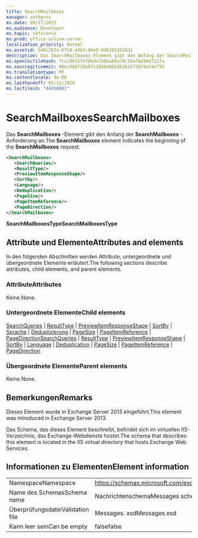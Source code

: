 ```yaml
---
title: SearchMailboxes
manager: sethgros
ms.date: 09/17/2015
ms.audience: Developer
ms.topic: reference
ms.prod: office-online-server
localization_priority: Normal
ms.assetid: 5d8c367a-67e9-43b3-8be0-6362d2152431
description: Das SearchMailboxes-Element gibt den Anfang der SearchMailboxes-Anforderung an.
ms.openlocfilehash: 7ccc94157ef6bde7b6ba86e70c16ef6e90d712fa
ms.sourcegitcommit: 88ec988f2bb67c1866d06b361615f3674a24e795
ms.translationtype: MT
ms.contentlocale: de-DE
ms.lasthandoff: 05/31/2020
ms.locfileid: "44456801"
---
```

# <a name="searchmailboxes"></a><span data-ttu-id="0a0c6-103">SearchMailboxes</span><span class="sxs-lookup"><span data-stu-id="0a0c6-103">SearchMailboxes</span></span>

<span data-ttu-id="0a0c6-104">Das **SearchMailboxes** -Element gibt den Anfang der **SearchMailboxes** -Anforderung an.</span><span class="sxs-lookup"><span data-stu-id="0a0c6-104">The **SearchMailboxes** element indicates the beginning of the **SearchMailboxes** request.</span></span> 
  
```XML
<SearchMailboxes>
   <SearchQueries/>
   <ResultType/>
   <PreviewItemResponseShape/>
   <SortBy/>
   <Language/>
   <Deduplication/>
   <PageSize/>
   <PageItemReference/>
   <PageDirection/>
</SearchMailboxes>
```

 <span data-ttu-id="0a0c6-105">**SearchMailboxesType**</span><span class="sxs-lookup"><span data-stu-id="0a0c6-105">**SearchMailboxesType**</span></span>
## <a name="attributes-and-elements"></a><span data-ttu-id="0a0c6-106">Attribute und Elemente</span><span class="sxs-lookup"><span data-stu-id="0a0c6-106">Attributes and elements</span></span>

<span data-ttu-id="0a0c6-107">In den folgenden Abschnitten werden Attribute, untergeordnete und übergeordnete Elemente erläutert.</span><span class="sxs-lookup"><span data-stu-id="0a0c6-107">The following sections describe attributes, child elements, and parent elements.</span></span>
  
### <a name="attributes"></a><span data-ttu-id="0a0c6-108">Attribute</span><span class="sxs-lookup"><span data-stu-id="0a0c6-108">Attributes</span></span>

<span data-ttu-id="0a0c6-109">Keine.</span><span class="sxs-lookup"><span data-stu-id="0a0c6-109">None.</span></span>
  
### <a name="child-elements"></a><span data-ttu-id="0a0c6-110">Untergeordnete Elemente</span><span class="sxs-lookup"><span data-stu-id="0a0c6-110">Child elements</span></span>

<span data-ttu-id="0a0c6-111">[SearchQueries](searchqueries.md)  |  [ResultType](resulttype.md)  |  [PreviewItemResponseShape](previewitemresponseshape.md)  |  [SortBy](sortby.md)  |  [Sprache](language.md)  |  [Deduplizierung](deduplication.md)  |  [PageSize](pagesize.md)  |  [PageItemReference](pageitemreference.md)  |  [PageDirection](pagedirection.md)</span><span class="sxs-lookup"><span data-stu-id="0a0c6-111">[SearchQueries](searchqueries.md) | [ResultType](resulttype.md) | [PreviewItemResponseShape](previewitemresponseshape.md) | [SortBy](sortby.md) | [Language](language.md) | [Deduplication](deduplication.md) | [PageSize](pagesize.md) | [PageItemReference](pageitemreference.md) | [PageDirection](pagedirection.md)</span></span>
  
### <a name="parent-elements"></a><span data-ttu-id="0a0c6-112">Übergeordnete Elemente</span><span class="sxs-lookup"><span data-stu-id="0a0c6-112">Parent elements</span></span>

<span data-ttu-id="0a0c6-113">Keine.</span><span class="sxs-lookup"><span data-stu-id="0a0c6-113">None.</span></span>
  
## <a name="remarks"></a><span data-ttu-id="0a0c6-114">Bemerkungen</span><span class="sxs-lookup"><span data-stu-id="0a0c6-114">Remarks</span></span>

<span data-ttu-id="0a0c6-115">Dieses Element wurde in Exchange Server 2013 eingeführt.</span><span class="sxs-lookup"><span data-stu-id="0a0c6-115">This element was introduced in Exchange Server 2013.</span></span>
  
<span data-ttu-id="0a0c6-116">Das Schema, das dieses Element beschreibt, befindet sich im virtuellen IIS-Verzeichnis, das Exchange-Webdienste hostet.</span><span class="sxs-lookup"><span data-stu-id="0a0c6-116">The schema that describes this element is located in the IIS virtual directory that hosts Exchange Web Services.</span></span>
  
## <a name="element-information"></a><span data-ttu-id="0a0c6-117">Informationen zu Elementen</span><span class="sxs-lookup"><span data-stu-id="0a0c6-117">Element information</span></span>

|||
|:-----|:-----|
|<span data-ttu-id="0a0c6-118">Namespace</span><span class="sxs-lookup"><span data-stu-id="0a0c6-118">Namespace</span></span>  <br/> |https://schemas.microsoft.com/exchange/services/2006/messages  <br/> |
|<span data-ttu-id="0a0c6-119">Name des Schemas</span><span class="sxs-lookup"><span data-stu-id="0a0c6-119">Schema name</span></span>  <br/> |<span data-ttu-id="0a0c6-120">Nachrichtenschema</span><span class="sxs-lookup"><span data-stu-id="0a0c6-120">Messages schema</span></span>  <br/> |
|<span data-ttu-id="0a0c6-121">Überprüfungsdatei</span><span class="sxs-lookup"><span data-stu-id="0a0c6-121">Validation file</span></span>  <br/> |<span data-ttu-id="0a0c6-122">Messages. xsd</span><span class="sxs-lookup"><span data-stu-id="0a0c6-122">Messages.xsd</span></span>  <br/> |
|<span data-ttu-id="0a0c6-123">Kann leer sein</span><span class="sxs-lookup"><span data-stu-id="0a0c6-123">Can be empty</span></span>  <br/> |<span data-ttu-id="0a0c6-124">false</span><span class="sxs-lookup"><span data-stu-id="0a0c6-124">false</span></span>  <br/> |
   

